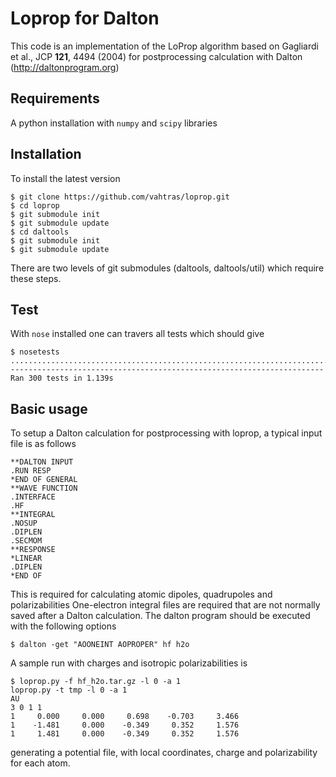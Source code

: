 # Loprop for Dalton


This code is an implementation of the LoProp algorithm based on Gagliardi et al., JCP **121**, 4494 (2004) for postprocessing calculation with Dalton (http://daltonprogram.org)

## Requirements

A python installation with `numpy` and `scipy` libraries

## Installation

To install the latest version

```
$ git clone https://github.com/vahtras/loprop.git
$ cd loprop
$ git submodule init
$ git submodule update
$ cd daltools
$ git submodule init
$ git submodule update
```

There are two levels of git submodules (daltools, daltools/util) which require these steps.


## Test

With `nose` installed one can travers all tests which should give

```
$ nosetests
............................................................................................................................................................................................................................................................................................................
----------------------------------------------------------------------
Ran 300 tests in 1.139s
```

## Basic usage

To setup a Dalton calculation for postprocessing with loprop, a typical input file is as follows

```
**DALTON INPUT
.RUN RESP
*END OF GENERAL
**WAVE FUNCTION
.INTERFACE
.HF
**INTEGRAL
.NOSUP
.DIPLEN
.SECMOM
**RESPONSE
*LINEAR
.DIPLEN
*END OF
```

This is required for calculating atomic dipoles, quadrupoles and polarizabilities
One-electron integral files are required that are not normally saved after a Dalton calculation. The dalton program should be executed with the following options

```
$ dalton -get "AOONEINT AOPROPER" hf h2o
```

A sample run with charges and isotropic polarizabilities is
```
$ loprop.py -f hf_h2o.tar.gz -l 0 -a 1
loprop.py -t tmp -l 0 -a 1
AU
3 0 1 1
1     0.000     0.000     0.698    -0.703     3.466
1    -1.481     0.000    -0.349     0.352     1.576
1     1.481     0.000    -0.349     0.352     1.576
```
generating a potential file, with local coordinates, charge and polarizability for each atom.

